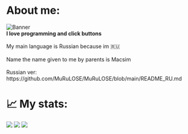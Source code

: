 <h1>About me:</h1>
<img src="https://x0.at/dS13.png" alt="Banner">
<br><b>I love programming and click buttons</b><br>
<br>My main language is Russian because im  🇷🇺<br>
<br>Name the name given to me by parents is Macsim<br>
<br>Russian ver: https://github.com/MuRuLOSE/MuRuLOSE/blob/main/README_RU.md<br>


<h1>📈 My stats:</h1>

[![](https://github-readme-stats.vercel.app/api?username=MuRuLOSE&show_icons=true&theme=radical)](https://github.com/anuraghazra/github-readme-stats) [![](https://github-readme-stats.vercel.app/api/top-langs/?username=MuRuLOSE&theme=highcontrast)](https://github.com/anuraghazra/github-readme-stats)
[![](https://github-readme-stats.vercel.app/api/wakatime?username=MuRuLOE)](https://github.com/anuraghazra/github-readme-stats)
